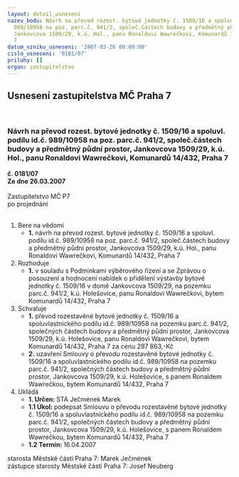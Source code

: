 ```yaml
---
layout: detail_usneseni
nazev_bodu: Návrh na převod rozest. bytové jednotky č. 1509/16 a spoluvl. podílu id.č.
  989/10958 na poz. parc.č. 941/2, společ.částech budovy a předmětný půdní prostor,
  Jankovcova 1509/29, k.ú. Hol., panu Ronaldovi Wawrečkovi, Komunardů 14/432, Praha
  7
datum_vzniku_usneseni: '2007-03-26 00:00:00'
cislo_usneseni: '0181/07'
prilohy: []
organ: zastupitelstvo
---
```

<div id="ucUsn_pList" class="usn">
	<span><h2>Usnesení zastupitelstva MČ Praha 7 </h2>
<br></span><div class="standBody">
<span><h3>Návrh na převod rozest. bytové jednotky č. 1509/16 a spoluvl. podílu id.č. 989/10958 na poz. parc.č. 941/2, společ.částech budovy a předmětný půdní prostor, Jankovcova 1509/29, k.ú. Hol., panu Ronaldovi Wawrečkovi, Komunardů 14/432, Praha 7</h3></span><div class="center">
		<strong>č. 0181/07</strong><br>
	</div>
<div class="center">
		<strong>Ze dne 26.03.2007</strong><br><br>
	</div>Zastupitelstvo MČ P7<br> po projednání<br><br><ol>
<li>Bere na vědomí<ul><li>
<strong>1.</strong> návrh na převod rozest. bytové jednotky č. 1509/16 a spoluvl. podílu id.č. 989/10958 na poz. parc.č. 941/2, společ.částech budovy a předmětný půdní prostor, Jankovcova 1509/29, k.ú. Hol., panu Ronaldovi Wawrečkovi, Komunardů 14/432, Praha 7</li></ul>
</li>
<li>Rozhoduje<ul><li>
<strong>1.</strong> v souladu s Podmínkami výběrového řízení a se Zprávou o posouzení a hodnocení nabídek o přidělení výstavby bytové jednotky č. 1509/16 v domě Jankovcova 1509/29, na pozemku parc.č. 941/2, k.ú. Holešovice, panu Ronaldovi Wawrečkovi, bytem Komunardů 14/432, Praha 7</li></ul>
</li>
<li>Schvaluje<ul>
<li>
<strong>1.</strong> převod rozestavěné bytové jednotky č. 1509/16 a spoluvlastnického podílu id.č. 989/10958 na pozemku parc.č. 941/2, společných částech budovy a předmětný půdní prostor, Jankovcova 1509/29, k.ú. Holešovice, panu Ronaldovi Wawrečkovi, bytem Komunardů 14/432, Praha 7 za cenu  297 863,-Kč </li>
<li>
<strong>2.</strong> uzavření Smlouvy o převodu rozestavěné bytové jednotky č. 1509/16 a spoluvlastnického podílu id.č. 989/10958 na pozemku parc.č. 941/2, společných částech budovy a předmětný půdní prostor, Jankovcova 1509/29, k.ú. Holešovice, s panem Ronaldem Wawrečkou, bytem Komunardů 14/432, Praha 7   </li>
</ul>
</li>
<li>Ukládá<ul>
<li>
<strong>1. Určen: </strong>STA Ječmének Marek</li>
<li>
<strong>1.1 Úkol: </strong>podepsat Smlouvu o převodu rozestavěné bytové jednotky č. 1509/16 a spoluvlastnického podílu id.č. 989/10958 na pozemku parc.č. 941/2, společných částech budovy a předmětný půdní prostor, Jankovcova 1509/29, k.ú. Holešovice, s panem Ronaldem Wawrečkou, bytem Komunardů 14/432, Praha 7 </li>
<li>
<strong>1.2 Termín: </strong>16.04.2007</li>
</ul>
</li>
</ol>starosta Městské části Praha 7: Marek Ječmének<br>zástupce starosty Městské části Praha 7: Josef Neuberg
</div>
</div>
